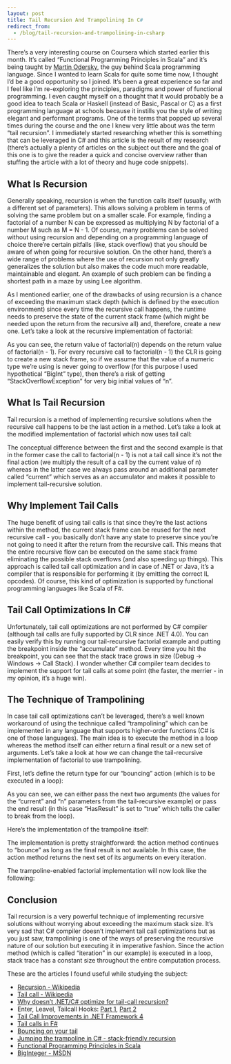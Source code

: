 ```yaml
---
layout: post
title: Tail Recursion And Trampolining In C#
redirect_from:
  - /blog/tail-recursion-and-trampolining-in-csharp
---
```


There’s a very interesting course on Coursera which started earlier this month. It’s called “Functional Programming Principles in Scala” and it’s being taught by [Martin Odersky](https://twitter.com/odersky), the guy behind Scala programming language. Since I wanted to learn Scala for quite some time now, I thought I’d be a good opportunity so I joined. It’s been a great experience so far and I feel like I’m re-exploring the principles, paradigms and power of functional programming. I even caught myself on a thought that it would probably be a good idea to teach Scala or Haskell (instead of Basic, Pascal or C) as a first programming language at schools because it instills you the style of writing elegant and performant programs. One of the terms that popped up several times during the course and the one I knew very little about was the term “tail recursion”. I immediately started researching whether this is something that can be leveraged in C# and this article is the result of my research (there’s actually a plenty of articles on the subject out there and the goal of this one is to give the reader a quick and concise overview rather than stuffing the article with a lot of theory and huge code snippets).

## What Is Recursion

Generally speaking, recursion is when the function calls itself (usually, with a different set of parameters). This allows solving a problem in terms of solving the same problem but on a smaller scale. For example, finding a factorial of a number N can be expressed as multiplying N by factorial of a number M such as M = N - 1. Of course, many problems can be solved without using recursion and depending on a programming language of choice there’re certain pitfalls (like, stack overflow) that you should be aware of when going for recursive solution. On the other hand, there’s a wide range of problems where the use of recursion not only greatly generalizes the solution but also makes the code much more readable, maintainable and elegant. An example of such problem can be finding a shortest path in a maze by using Lee algorithm.

As I mentioned earlier, one of the drawbacks of using recursion is a chance of exceeding the maximum stack depth (which is defined by the execution environment) since every time the recursive call happens, the runtime needs to preserve the state of the current stack frame (which might be needed upon the return from the recursive all) and, therefore, create a new one. Let’s take a look at the recursive implementation of factorial:

<script src="https://gist.github.com/volpav/b9384d7d324b8dc3e30b.js"></script>

As you can see, the return value of factorial(n) depends on the return value of factorial(n - 1). For every recursive call to factorial(n - 1) the CLR is going to create a new stack frame, so if we assume that the value of a numeric type we’re using is never going to overflow (for this purpose I used hypothetical “BigInt” type), then there’s a risk of getting “StackOverflowException” for very big initial values of “n”.

## What Is Tail Recursion

Tail recursion is a method of implementing recursive solutions when the recursive call happens to be the last action in a method. Let’s take a look at the modified implementation of factorial which now uses tail call:

<script src="https://gist.github.com/volpav/80a22e5678429af6c69f.js"></script>

The conceptual difference between the first and the second example is that in the former case the call to factorial(n - 1) is not a tail call since it’s not the final action (we multiply the result of a call by the current value of n) whereas in the latter case we always pass around an additional parameter called “current” which serves as an accumulator and makes it possible to implement tail-recursive solution.

## Why Implement Tail Calls

The huge benefit of using tail calls is that since they’re the last actions within the method, the current stack frame can be reused for the next recursive call - you basically don’t have any state to preserve since you’re not going to need it after the return from the recursive call. This means that the entire recursive flow can be executed on the same stack frame eliminating the possible stack overflows (and also speeding up things). This approach is called tail call optimization and in case of .NET or Java, it’s a compiler that is responsible for performing it (by emitting the correct IL opcodes). Of course, this kind of optimization is supported by functional programming languages like Scala of F#.

## Tail Call Optimizations In C\#

Unfortunately, tail call optimizations are not performed by C# compiler (although tail calls are fully supported by CLR since .NET 4.0). You can easily verify this by running our tail-recursive factorial example and putting the breakpoint inside the “accumulate” method. Every time you hit the breakpoint, you can see that the stack trace grows in size (Debug -> Windows -> Call Stack). I wonder whether C# compiler team decides to implement the support for tail calls at some point (the faster, the merrier - in my opinion, it’s a huge win).

## The Technique of Trampolining

In case tail call optimizations can’t be leveraged, there’s a well known workaround of using the technique called “trampolining” which can be implemented in any language that supports higher-order functions (C# is one of those languages). The main idea is to execute the method in a loop whereas the method itself can either return a final result or a new set of arguments. Let’s take a look at how we can change the tail-recursive implementation of factorial to use trampolining.

First, let’s define the return type for our “bouncing” action (which is to be executed in a loop):

<script src="https://gist.github.com/volpav/4f59c36a06364d76a19e.js"></script>

As you can see, we can either pass the next two arguments (the values for the “current” and “n” parameters from the tail-recursive example) or pass the end result (in this case “HasResult” is set to “true” which tells the caller to break from the loop).

Here’s the implementation of the trampoline itself:

<script src="https://gist.github.com/volpav/dc2381c92b6b4118db42.js"></script>

The implementation is pretty straightforward: the action method continues to “bounce” as long as the final result is not available. In this case, the action method returns the next set of its arguments on every iteration.

The trampoline-enabled factorial implementation will now look like the following:

<script src="https://gist.github.com/volpav/aa939c563e0be7a178ae.js"></script>

## Conclusion

Tail recursion is a very powerful technique of implementing recursive solutions without worrying about exceeding the maximum stack size. It’s very sad that C# compiler doesn’t implement tail call optimizations but as you just saw, trampolining is one of the ways of preserving the recursive nature of our solution but executing it in imperative fashion. Since the action method (which is called “iteration” in our example) is executed in a loop, stack trace has a constant size throughout the entire computation process.

These are the articles I found useful while studying the subject:

- [Recursion - Wikipedia](http://en.wikipedia.org/wiki/Recursion_(computer_science))
- [Tail call - Wikipedia](http://en.wikipedia.org/wiki/Tail-recursive)
- [Why doesn’t .NET/C# optimize for tail-call recursion?](http://stackoverflow.com/questions/491376/why-doesnt-net-c-optimize-for-tail-call-recursion)
- Enter, Leavel, Tailcall Hooks: [Part 1](http://blogs.msdn.com/b/davbr/archive/2007/03/22/enter-leave-tailcall-hooks-part-1-basics.aspx), [Part 2](http://blogs.msdn.com/b/davbr/archive/2007/06/20/enter-leave-tailcall-hooks-part-2-tall-tales-of-tail-calls.aspx)
- [Tail Call Improvements in .NET Framework 4](http://blogs.msdn.com/b/clrcodegeneration/archive/2009/05/11/tail-call-improvements-in-net-framework-4.aspx)
- [Tail calls in F#](http://blogs.msdn.com/b/fsharpteam/archive/2011/07/08/tail-calls-in-fsharp.aspx)
- [Bouncing on your tail](http://blog.functionalfun.net/2008/04/bouncing-on-your-tail.html)
- [Jumping the trampoline in C# - stack-friendly recursion](http://community.bartdesmet.net/blogs/bart/archive/2009/11/08/jumping-the-trampoline-in-c-stack-friendly-recursion.aspx)
- [Functional Programming Principles in Scala](https://class.coursera.org/progfun-003/lecture/index)
- [BigInteger - MSDN](http://msdn.microsoft.com/en-us/library/system.numerics.biginteger.aspx)
